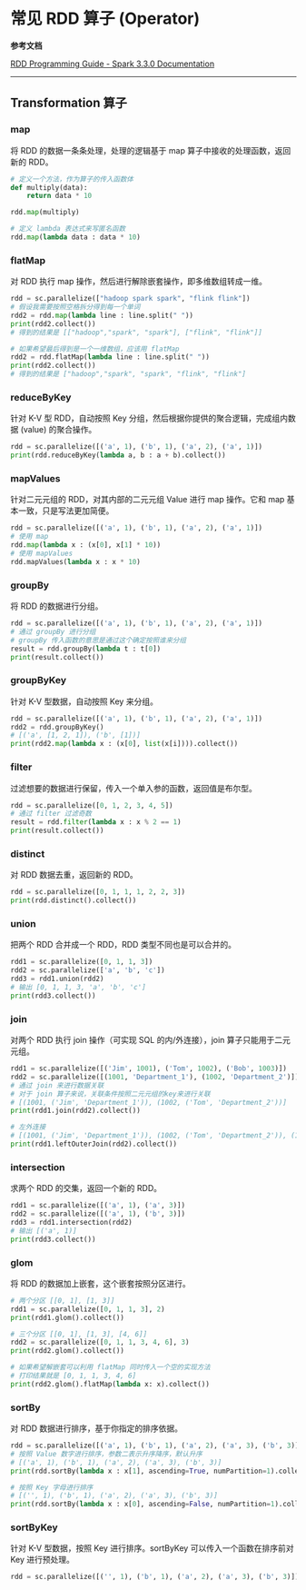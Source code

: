 # 常见 RDD 算子 (Operator)

**参考文档**

[RDD Programming Guide - Spark 3.3.0 Documentation](https://spark.apache.org/docs/latest/rdd-programming-guide.html#rdd-operations)

---

## Transformation 算子

### map

将 RDD 的数据一条条处理，处理的逻辑基于 map 算子中接收的处理函数，返回新的 RDD。

```python
# 定义一个方法，作为算子的传入函数体
def multiply(data):
    return data * 10

rdd.map(multiply)

# 定义 lambda 表达式来写匿名函数
rdd.map(lambda data : data * 10)
```

### flatMap

对 RDD 执行 map 操作，然后进行解除嵌套操作，即多维数组转成一维。

```python
rdd = sc.parallelize(["hadoop spark spark", "flink flink"])
# 假设我需要按照空格拆分得到每一个单词
rdd2 = rdd.map(lambda line : line.split(" "))
print(rdd2.collect())
# 得到的结果是 [["hadoop","spark", "spark"], ["flink", "flink"]]

# 如果希望最后得到是一个一维数组，应该用 flatMap
rdd2 = rdd.flatMap(lambda line : line.split(" "))
print(rdd2.collect())
# 得到的结果是 ["hadoop","spark", "spark", "flink", "flink"]
```

### reduceByKey

针对 K-V 型 RDD，自动按照 Key 分组，然后根据你提供的聚合逻辑，完成组内数据 (value) 的聚合操作。

```python
rdd = sc.parallelize([('a', 1), ('b', 1), ('a', 2), ('a', 1)])
print(rdd.reduceByKey(lambda a, b : a + b).collect())
```

### mapValues

针对二元元组的 RDD，对其内部的二元元组 Value 进行 map 操作。它和 map 基本一致，只是写法更加简便。

```python
rdd = sc.parallelize([('a', 1), ('b', 1), ('a', 2), ('a', 1)])
# 使用 map
rdd.map(lambda x : (x[0], x[1] * 10))
# 使用 mapValues
rdd.mapValues(lambda x : x * 10)
```

### groupBy

将 RDD 的数据进行分组。

```python
rdd = sc.parallelize([('a', 1), ('b', 1), ('a', 2), ('a', 1)])
# 通过 groupBy 进行分组
# groupBy 传入函数的意思是通过这个确定按照谁来分组
result = rdd.groupBy(lambda t : t[0])
print(result.collect())
```

### groupByKey

针对 K-V 型数据，自动按照 Key 来分组。

```python
rdd = sc.parallelize([('a', 1), ('b', 1), ('a', 2), ('a', 1)])
rdd2 = rdd.groupByKey()
# [('a', [1, 2, 1]), ('b', [1])]
print(rdd2.map(lambda x : (x[0], list(x[i]))).collect())
```

### filter

过滤想要的数据进行保留，传入一个单入参的函数，返回值是布尔型。

```python
rdd = sc.parallelize([0, 1, 2, 3, 4, 5])
# 通过 filter 过滤奇数
result = rdd.filter(lambda x : x % 2 == 1)
print(result.collect())
```

### distinct

对 RDD 数据去重，返回新的 RDD。

```python
rdd = sc.parallelize([0, 1, 1, 1, 2, 2, 3])
print(rdd.distinct().collect())
```

### union

把两个 RDD 合并成一个 RDD，RDD 类型不同也是可以合并的。

```python
rdd1 = sc.parallelize([0, 1, 1, 3])
rdd2 = sc.parallelize(['a', 'b', 'c'])
rdd3 = rdd1.union(rdd2)
# 输出 [0, 1, 1, 3, 'a', 'b', 'c']
print(rdd3.collect())
```

### join

对两个 RDD 执行 join 操作（可实现 SQL 的内/外连接），join 算子只能用于二元元组。

```python
rdd1 = sc.parallelize([('Jim', 1001), ('Tom', 1002), ('Bob', 1003)])
rdd2 = sc.parallelize([(1001, 'Department_1'), (1002, 'Department_2')])
# 通过 join 来进行数据关联
# 对于 join 算子来说，关联条件按照二元元组的key来进行关联
# [(1001, ('Jim', 'Department_1')), (1002, ('Tom', 'Department_2'))]
print(rdd1.join(rdd2).collect())

# 左外连接
# [(1001, ('Jim', 'Department_1')), (1002, ('Tom', 'Department_2')), (1003, ('Tom', None))]
print(rdd1.leftOuterJoin(rdd2).collect())
```

### intersection

求两个 RDD 的交集，返回一个新的 RDD。

```python
rdd1 = sc.parallelize([('a', 1), ('a', 3)])
rdd2 = sc.parallelize([('a', 1), ('b', 3)])
rdd3 = rdd1.intersection(rdd2)
# 输出 [('a', 1)]
print(rdd3.collect())
```

### glom

将 RDD 的数据加上嵌套，这个嵌套按照分区进行。

```python
# 两个分区 [[0, 1], [1, 3]]
rdd1 = sc.parallelize([0, 1, 1, 3], 2)
print(rdd1.glom().collect())

# 三个分区 [[0, 1], [1, 3], [4, 6]]
rdd2 = sc.parallelize([0, 1, 1, 3, 4, 6], 3)
print(rdd2.glom().collect())

# 如果希望解嵌套可以利用 flatMap 同时传入一个空的实现方法
# 打印结果就是 [0, 1, 1, 3, 4, 6]
print(rdd2.glom().flatMap(lambda x: x).collect())
```

### sortBy

对 RDD 数据进行排序，基于你指定的排序依据。

```python
rdd = sc.parallelize([('a', 1), ('b', 1), ('a', 2), ('a', 3), ('b', 3)])
# 按照 Value 数字进行排序，参数二表示升序降序，默认升序
# [('a', 1), ('b', 1), ('a', 2), ('a', 3), ('b', 3)]
print(rdd.sortBy(lambda x : x[1], ascending=True, numPartition=1).collect())

# 按照 Key 字母进行排序
# [('', 1), ('b', 1), ('a', 2), ('a', 3), ('b', 3)]
print(rdd.sortBy(lambda x : x[0], ascending=False, numPartition=1).collect())    
```

### sortByKey

针对 K-V 型数据，按照 Key 进行排序。sortByKey 可以传入一个函数在排序前对 Key 进行预处理。

```python
rdd = sc.parallelize([('', 1), ('b', 1), ('a', 2), ('a', 3), ('b', 3)])
```
